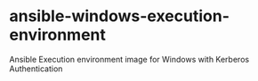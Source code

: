 # ansible-windows-execution-environment
Ansible Execution environment image for Windows with Kerberos Authentication 
